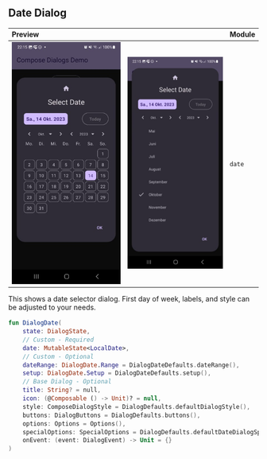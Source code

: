## Date Dialog

| Preview | | Module |
| :- | :- | :- |
| ![Preview](../screenshots/dark/demo_calendar1.jpg "Preview") | ![Preview](../screenshots/dark/demo_calendar2.jpg "Preview") | `date` |

This shows a date selector dialog. First day of week, labels, and style can be adjusted to your needs.

```kotlin
fun DialogDate(
    state: DialogState,
    // Custom - Required
    date: MutableState<LocalDate>,
    // Custom - Optional
    dateRange: DialogDate.Range = DialogDateDefaults.dateRange(),
    setup: DialogDate.Setup = DialogDateDefaults.setup(),
    // Base Dialog - Optional
    title: String? = null,
    icon: (@Composable () -> Unit)? = null,
    style: ComposeDialogStyle = DialogDefaults.defaultDialogStyle(),
    buttons: DialogButtons = DialogDefaults.buttons(),
    options: Options = Options(),
    specialOptions: SpecialOptions = DialogDefaults.defaultDateDialogSpecialOptions(),
    onEvent: (event: DialogEvent) -> Unit = {}
)
```